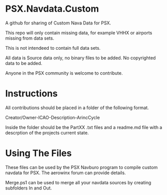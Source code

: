 # PSX.Navdata.Custom
A github for sharing of Custom Nava Data for PSX.  

This repo will only contain missing data, for example VHHX or airports missing from data sets.

This is not intendeed to contain full data sets.

All data is Source data only, no binary files to be added. No copyrighted data to be added.

Anyone in the PSX community is welcome to contribute.

# Instructions

All contributions should be placed in a folder of the following format.

Creator/Owner-ICAO-Description-ArincCycle

Inside the folder should be the PartXX .txt files and a readme.md file with a descrption of the projects current state.

# Using The Files

These files can be used by the PSX Navburo program to compile custom navdata for PSX.  The aerowinx forum can provide details.

Merge.ps1 can be used to merge all your navdata sources by creating subfolders In and Out.

